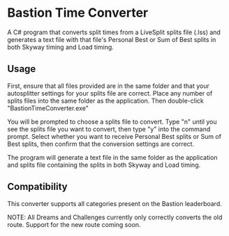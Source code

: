 <h1>Bastion Time Converter</h1>

A C# program that converts split times from a LiveSplit splits file (.lss) and generates a text file with that file's Personal Best or Sum of Best splits in both Skyway timing and Load timing.

## Usage

First, ensure that all files provided are in the same folder and that your autosplitter settings for your splits file are correct. Place any number of splits files into the same folder as the application. Then double-click "BastionTimeConverter.exe"

You will be prompted to choose a splits file to convert. Type "n" until you see the splits file you want to convert, then type "y" into the command prompt. Select whether you want to receive Personal Best splits or Sum of Best splits, then confirm that the conversion settings are correct.

The program will generate a text file in the same folder as the application and splits file containing the splits in both Skyway and Load timing.

## Compatibility

This converter supports all categories present on the Bastion leaderboard.

NOTE: All Dreams and Challenges currently only correctly converts the old route. Support for the new route coming soon.
